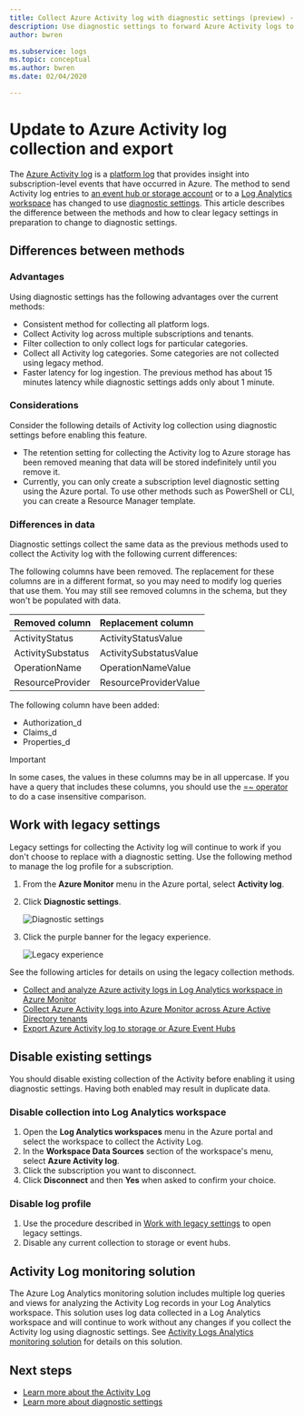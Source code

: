 ```yaml
---
title: Collect Azure Activity log with diagnostic settings (preview) - Azure Monitor | Microsoft Docs
description: Use diagnostic settings to forward Azure Activity logs to Azure Monitor Logs, Azure storage, or Azure Event Hubs.
author: bwren

ms.subservice: logs
ms.topic: conceptual
ms.author: bwren
ms.date: 02/04/2020

---
```


# Update to Azure Activity log collection and export
The [Azure Activity log](platform-logs-overview.md) is a [platform log](platform-logs-overview.md) that provides insight into subscription-level events that have occurred in Azure. The method to send Activity log entries to [an event hub or storage account](activity-log-export.md) or to a [Log Analytics workspace](activity-log-collect.md) has changed to use [diagnostic settings](diagnostic-settings.md). This article describes the difference between the methods and how to clear legacy settings in preparation to change to diagnostic settings.


## Differences between methods

### Advantages
Using diagnostic settings has the following advantages over the current methods:

- Consistent method for collecting all platform logs.
- Collect Activity log across multiple subscriptions and tenants.
- Filter collection to only collect logs for particular categories.
- Collect all Activity log categories. Some categories are not collected using legacy method.
- Faster latency for log ingestion. The previous method has about 15 minutes latency while diagnostic settings adds only about 1 minute.

### Considerations
Consider the following details of Activity log collection using diagnostic settings before enabling this feature.

- The retention setting for collecting the Activity log to Azure storage has been removed meaning that data will be stored indefinitely until you remove it.
- Currently, you can only create a subscription level diagnostic setting using the Azure portal. To use other methods such as PowerShell or CLI, you can create a Resource Manager template.


### Differences in data
Diagnostic settings collect the same data as the previous methods used to collect the Activity log with the following current differences:

The following columns have been removed. The replacement for these columns are in a different format, so you may need to modify log queries that use them. You may still see removed columns in the schema, but they won't be populated with data.

| Removed column | Replacement column |
|:---|:---|
| ActivityStatus    | ActivityStatusValue    |
| ActivitySubstatus | ActivitySubstatusValue |
| OperationName     | OperationNameValue     |
| ResourceProvider  | ResourceProviderValue  |

The following column have been added:

- Authorization_d
- Claims_d
- Properties_d

> [!IMPORTANT]
> In some cases, the values in these columns may be in all uppercase. If you have a query that includes these columns, you should use the [=~ operator](https://docs.microsoft.com/azure/kusto/query/datatypes-string-operators) to do a case insensitive comparison.

## Work with legacy settings
Legacy settings for collecting the Activity log will continue to work if you don't choose to replace with a diagnostic setting. Use the following method to manage the log profile for a subscription.

1. From the **Azure Monitor** menu in the Azure portal, select **Activity log**.
3. Click **Diagnostic settings**.

   ![Diagnostic settings](media/diagnostic-settings-subscription/diagnostic-settings.png)

4. Click the purple banner for the legacy experience.

    ![Legacy experience](media/diagnostic-settings-subscription/legacy-experience.png)


See the following articles for details on using the legacy collection methods.

- [Collect and analyze Azure activity logs in Log Analytics workspace in Azure Monitor](activity-log-collect.md)
- [Collect Azure Activity logs into Azure Monitor across Azure Active Directory tenants](activity-log-collect-tenants.md)
- [Export Azure Activity log to storage or Azure Event Hubs](activity-log-export.md)

## Disable existing settings
You should disable existing collection of the Activity before enabling it using diagnostic settings. Having both enabled may result in duplicate data.

### Disable collection into Log Analytics workspace

1. Open the **Log Analytics workspaces** menu in the Azure portal and select the workspace to collect the Activity Log.
2. In the **Workspace Data Sources** section of the workspace's menu, select **Azure Activity log**.
3. Click the subscription you want to disconnect.
4. Click **Disconnect** and then **Yes** when asked to confirm your choice.

### Disable log profile

1. Use the procedure described in [Work with legacy settings](#work-with-legacy-settings) to open legacy settings.
2. Disable any current collection to storage or event hubs.



## Activity Log monitoring solution
The Azure Log Analytics monitoring solution includes multiple log queries and views for analyzing the Activity Log records in your Log Analytics workspace. This solution uses log data collected in a Log Analytics workspace and will continue to work without any changes if you collect the Activity log using diagnostic settings. See [Activity Logs Analytics monitoring solution](activity-log-collect.md#activity-logs-analytics-monitoring-solution) for details on this solution.

## Next steps

* [Learn more about the Activity Log](../../azure-resource-manager/management/view-activity-logs.md)
* [Learn more about diagnostic settings](diagnostic-settings.md)
